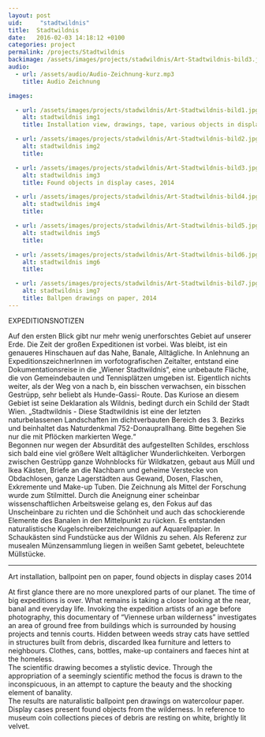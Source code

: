 ```yaml
---
layout: post
uid:     "stadtwildnis"
title:  Stadtwildnis
date:   2016-02-03 14:18:12 +0100
categories: project
permalink: /projects/Stadtwildnis
backimage: /assets/images/projects/stadwildnis/Art-Stadtwildnis-bild3.jpg
audio:
  - url: /assets/audio/Audio-Zeichnung-kurz.mp3
    title: Audio Zeichnung

images:

  - url: /assets/images/projects/stadwildnis/Art-Stadtwildnis-bild1.jpg
    alt: stadtwildnis img1
    title: Installation view, drawings, tape, various objects in display cases, 2014

  - url: /assets/images/projects/stadwildnis/Art-Stadtwildnis-bild2.jpg
    alt: stadtwildnis img2
    title:

  - url: /assets/images/projects/stadwildnis/Art-Stadtwildnis-bild3.jpg
    alt: stadtwildnis img3
    title: Found objects in display cases, 2014

  - url: /assets/images/projects/stadwildnis/Art-Stadtwildnis-bild4.jpg
    alt: stadtwildnis img4
    title:

  - url: /assets/images/projects/stadwildnis/Art-Stadtwildnis-bild5.jpg
    alt: stadtwildnis img5
    title:

  - url: /assets/images/projects/stadwildnis/Art-Stadtwildnis-bild6.jpg
    alt: stadtwildnis img6
    title:

  - url: /assets/images/projects/stadwildnis/Art-Stadtwildnis-bild7.jpg
    alt: stadtwildnis img7
    title: Ballpen drawings on paper, 2014
---
```

EXPEDITIONSNOTIZEN

Auf den ersten Blick gibt nur mehr wenig unerforschtes Gebiet auf unserer Erde. Die Zeit der großen Expeditionen ist vorbei. Was bleibt, ist ein genaueres Hinschauen auf das Nahe, Banale, Alltägliche. In Anlehnung an ExpeditionszeichnerInnen im vorfotografischen Zeitalter, entstand eine Dokumentationsreise in die „Wiener Stadtwildnis“, eine unbebaute Fläche, die von Gemeindebauten und Tennisplätzen umgeben ist. Eigentlich nichts weiter, als der Weg von a nach b, ein bisschen verwachsen, ein bisschen Gestrüpp, sehr beliebt als Hunde-Gassi- Route.
Das Kuriose an diesem Gebiet ist seine Deklaration als Wildnis, bedingt durch ein Schild der Stadt Wien. „Stadtwildnis - Diese Stadtwildnis ist eine der letzten naturbelassenen Landschaften im dichtverbauten Bereich des 3. Bezirks und beinhaltet das Naturdenkmal 752-Donauprallhang. Bitte begehen Sie nur die mit Pflöcken markierten Wege.“  
Begonnen nur wegen der Absurdität des aufgestellten Schildes, erschloss sich bald eine viel größere Welt alltäglicher Wunderlichkeiten. Verborgen zwischen Gestrüpp ganze Wohnblocks für Wildkatzen, gebaut aus Müll und Ikea Kästen, Briefe an die Nachbarn und geheime Verstecke von Obdachlosen, ganze Lagerstädten aus Gewand, Dosen, Flaschen, Exkremente und Make-up Tuben.
Die Zeichnung als Mittel der Forschung wurde zum Stilmittel. Durch die Aneignung einer scheinbar wissenschaftlichen Arbeitsweise gelang es, den Fokus auf das Unscheinbare zu richten und die Schönheit und auch das schockierende Elemente des Banalen in den Mittelpunkt zu rücken.
Es entstanden naturalistische Kugelschreiberzeichnungen auf Aquarellpapier. In Schaukästen sind Fundstücke aus der Wildnis zu sehen. Als Referenz zur musealen Münzensammlung liegen in weißen Samt gebetet, beleuchtete Müllstücke.

***

Art installation, ballpoint pen on paper, found objects in display cases 2014

At first glance there are no more unexplored parts of our planet. The time of big expeditions is over. What remains is taking a closer looking at the near, banal and everyday life. Invoking the expedition artists of an age before photography, this documentary of “Viennese urban wilderness” investigates an area of ground free from buildings which is surrounded by housing projects and tennis courts. Hidden between weeds stray cats have settled in structures built from debris, discarded Ikea furniture and letters to neighbours. Clothes, cans, bottles, make-up containers and faeces hint at the homeless.  
The scientific drawing becomes a stylistic device. Through the appropriation of a seemingly scientific method the focus is drawn to the inconspicuous, in an attempt to capture the beauty and the shocking element of banality.  
The results are naturalistic ballpoint pen drawings on watercolour paper. Display cases present found objects from the wilderness. In reference to museum coin collections pieces of debris are resting on white, brightly lit velvet.
